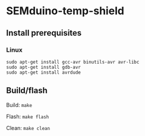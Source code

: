 # SEMduino-temp-shield
## Install prerequisites
### Linux
```
sudo apt-get install gcc-avr binutils-avr avr-libc
sudo apt-get install gdb-avr
sudo apt-get install avrdude
```

## Build/flash
Build: `make`

Flash: `make flash`

Clean: `make clean`
